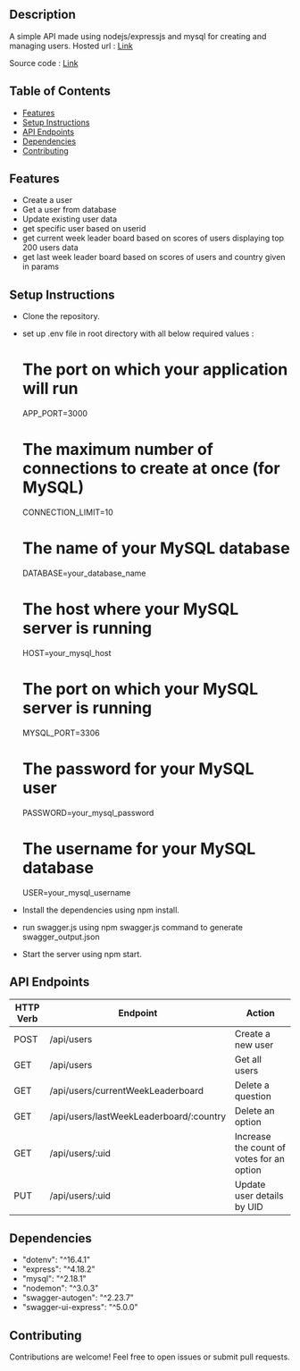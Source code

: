 ## Description
A simple API made using nodejs/expressjs and mysql for creating and managing users.
Hosted url : [Link](https://scoreboardapi-kqb1.onrender.com/api-docs)

Source code : [Link](https://github.com/gauravmittal54/express-mysql-api/tree/master)

## Table of Contents

- [Features](#features)
- [Setup Instructions](#setup-instructions)
- [API Endpoints](#api-endpoints)
- [Dependencies](#dependencies)
- [Contributing](#contributing)


## Features
- Create a user
- Get a user from database
- Update existing user data
- get specific user based on userid
- get current week leader board based on scores of users displaying top 200 users data
- get last week leader board based on scores of users and country given in params


## Setup Instructions
- Clone the repository.
- set up .env file in root directory with all below required values :
  
  # The port on which your application will run
  APP_PORT=3000
  
  # The maximum number of connections to create at once (for MySQL)
  CONNECTION_LIMIT=10
  # The name of your MySQL database
  DATABASE=your_database_name
  # The host where your MySQL server is running
  HOST=your_mysql_host
  # The port on which your MySQL server is running
  MYSQL_PORT=3306
  # The password for your MySQL user
  PASSWORD=your_mysql_password
  # The username for your MySQL database
  USER=your_mysql_username

- Install the dependencies using npm install.
- run swagger.js using npm swagger.js command to generate swagger_output.json
- Start the server using npm start.


## API Endpoints

| HTTP Verb | Endpoint                               | Action                                              |
| --------- | -------------------------------------- | --------------------------------------------------- |
| POST      | /api/users                             | Create a new user                                  |
| GET       | /api/users                             | Get all users                                      |
| GET       | /api/users/currentWeekLeaderboard      | Delete a question                                  |
| GET       | /api/users/lastWeekLeaderboard/:country| Delete an option                                   |
| GET       | /api/users/:uid                        | Increase the count of votes for an option          |
| PUT       | /api/users/:uid                        | Update user details by UID                         |


## Dependencies
- "dotenv": "^16.4.1"
- "express": "^4.18.2"
- "mysql": "^2.18.1"
- "nodemon": "^3.0.3"
- "swagger-autogen": "^2.23.7"
- "swagger-ui-express": "^5.0.0"

## Contributing
Contributions are welcome! Feel free to open issues or submit pull requests.


